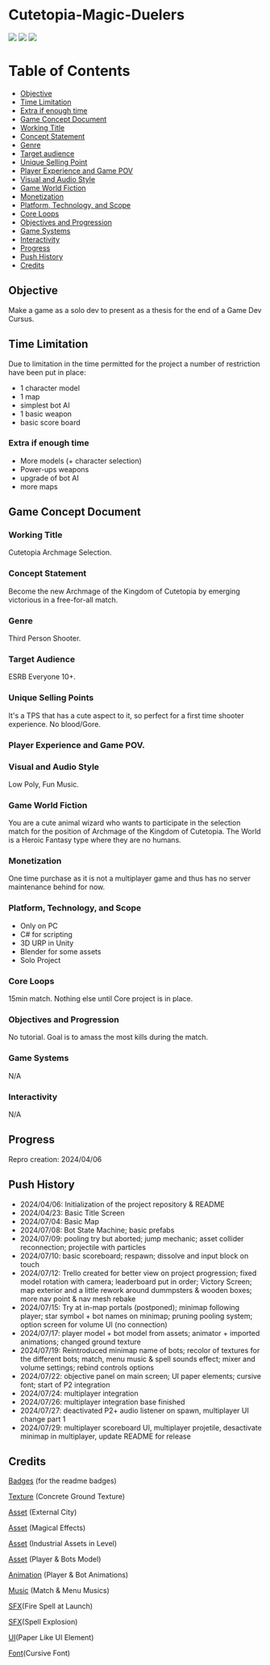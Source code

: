 ﻿# Cutetopia-Magic-Duelers
![](https://img.shields.io/badge/Project-Ready-green)
![](https://img.shields.io/badge/GCD-Done-green)
![](https://img.shields.io/badge/Version-1.0-blue)

# Table of Contents
- [Objective](#Objective)
- [Time Limitation](#TimeLimitation)
- [Extra if enough time](#Extra)
- [Game Concept Document](#GCD)
- [Working Title](#Title)
- [Concept Statement](#Concept)
- [Genre](#Genre)
- [Target audience](#Target)
- [Unique Selling Point](#Sell)
- [Player Experience and Game POV](#POV)
- [Visual and Audio Style](#Style)
- [Game World Fiction](#World)
- [Monetization](#Money)
- [Platform, Technology, and Scope](#PTS)
- [Core Loops](#Loop)
- [Objectives and Progression](#Obj)
- [Game Systems](#Syst)
- [Interactivity](#Int)
- [Progress](#Progress)
- [Push History](#History)
- [Credits](#Credits)

<a id="Objective"></a>
## Objective
Make a game as a solo dev to present as a thesis for the end of a Game Dev Cursus.

<a id="TimeLimitation"></a>
## Time Limitation
Due to limitation in the time permitted for the project a number of restriction have been put in place:
+ 1 character model
+ 1 map
+ simplest bot AI
+ 1 basic weapon
+ basic score board

<a id="Extra"></a>
### Extra if enough time
+ More models (+ character selection)
+ Power-ups weapons
+ upgrade of bot AI
+ more maps

<a id="GCD"></a>
## Game Concept Document
<a id="Title"></a>
### Working Title
  Cutetopia Archmage Selection.
  
<a id="Concept"></a>
### Concept Statement
  Become the new Archmage of the Kingdom of Cutetopia by emerging victorious in a free-for-all match.
  
<a id="Genre"></a>
### Genre
  Third Person Shooter.
  
<a id="Target"></a>
### Target Audience
  ESRB Everyone 10+.
  
<a id="Sell"></a>
### Unique Selling Points
  It's a TPS that has a cute aspect to it, so perfect for a first time shooter experience. No blood/Gore.
  
<a id="POV"></a>
### Player Experience and Game POV.
    
<a id="Style"></a>
### Visual and Audio Style
  Low Poly, Fun Music.
  
<a id="World"></a>
### Game World Fiction
  You are a cute animal wizard who wants to participate in the selection match for the position of Archmage of the Kingdom of Cutetopia. The World is a Heroic Fantasy type where they are no humans.
  
<a id="Money"></a>
### Monetization
  One time purchase as it is not a multiplayer game and thus has no server maintenance behind for now.
  
<a id="PTS"></a>
### Platform, Technology, and Scope
+ Only on PC
+ C# for scripting
+ 3D URP in Unity 
+ Blender for some assets
+ Solo Project
  
<a id="Loop"></a>
### Core Loops
  15min match. Nothing else until Core project is in place.
  
<a id="Obj"></a>
### Objectives and Progression
  No tutorial. Goal is to amass the most kills during the match.
  
<a id="Syst"></a>
### Game Systems
N/A

<a id="Int"></a>
### Interactivity
N/A

<a id="Progress"></a>
## Progress
Repro creation: 2024/04/06

<a id="History"></a>
## Push History
+ 2024/04/06: Initialization of the project repository & README
+ 2024/04/23: Basic Title Screen
+ 2024/07/04: Basic Map
+ 2024/07/08: Bot State Machine; basic prefabs
+ 2024/07/09: pooling try but aborted; jump mechanic; asset collider reconnection; projectile with particles
+ 2024/07/10: basic scoreboard; respawn; dissolve and input block on touch
+ 2024/07/12: Trello created for better view on project progression; fixed model rotation with camera; leaderboard put in order; Victory Screen; map exterior and a little rework around dummpsters & wooden boxes; more nav point & nav mesh rebake
+ 2024/07/15: Try at in-map portals (postponed); minimap following player; star symbol + bot names on minimap; pruning pooling system; option screen for volume UI (no connection)
+ 2024/07/17: player model + bot model from assets; animator + imported animations; changed ground texture
+ 2024/07/19: Reintroduced minimap name of bots; recolor of textures for the different bots; match, menu music & spell sounds effect; mixer and volume settings; rebind controls options
+ 2024/07/22: objective panel on main screen; UI paper elements; cursive font; start of P2 integration
+ 2024/07/24: multiplayer integration
+ 2024/07/26: multiplayer integration base finished
+ 2024/07/27: deactivated P2+ audio listener on spawn, multiplayer UI change part 1
+ 2024/07/29: multiplayer scoreboard UI, multiplayer projetile, desactivate minimap in multiplayer, update README for release


<a id="Credits"></a>
## Credits

[Badges](https://shields.io/) (for the readme badges)

[Texture](https://ambientcg.com/) (Concrete Ground Texture)

[Asset](https://kenney.nl/assets/city-kit-commercial) (External City)

[Asset](https://assetstore.unity.com/packages/vfx/particles/spells/magic-effects-free-247933) (Magical Effects)

[Asset](https://assetstore.unity.com/packages/3d/environments/industrial/rpg-fps-game-assets-for-pc-mobile-industrial-set-v2-0-86679) (Industrial Assets in Level)

[Asset](https://assetstore.unity.com/packages/3d/characters/humanoids/lowpoly-survival-character-rio-273074) (Player & Bots Model)

[Animation](https://www.mixamo.com/#/) (Player & Bot Animations)

[Music](https://incompetech.com/music/royalty-free/music.html) (Match & Menu Musics)

[SFX](https://opengameart.org/content/80-cc0-rpg-sfx)(Fire Spell at Launch)

[SFX](https://opengameart.org/content/2-high-quality-explosions)(Spell Explosion)

[UI](https://humblepixel.itch.io/pocket-inventory-series-5-player-status)(Paper Like UI Element)

[Font](https://www.1001fonts.com/cursive-fonts.html)(Cursive Font)